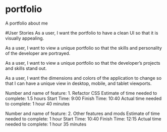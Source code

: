 # portfolio
A portfolio about me

#User Stories
As a user, I want the portfolio to have a clean UI so that it is visually appealing.

As a user, I want to view a unique portfolio so that the skills and personality of the developer are portrayed.

As a user, I want to view a unique portfolio so that the developer’s projects and skills stand out.

As a user, I want the dimensions and colors of the application to change so that I can have a unique view in desktop, mobile, and tablet viewports.

Number and name of feature: 1. Refactor CSS
Estimate of time needed to complete:  1.5 hours 
Start Time: 9:00
Finish Time:  10:40
Actual time needed to complete:  1 hour 40 minutes

Number and name of feature: 2. Other features and mods
Estimate of time needed to complete:  1 hour
Start Time: 10:40
Finish Time:  12:15
Actual time needed to complete: 1 hour 35 minutes